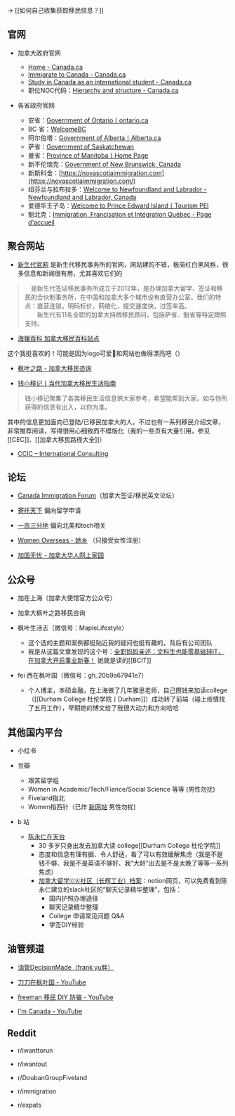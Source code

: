 
-> [[如何自己收集获取移民信息？]]


## 官网

- 加拿大政府官网
	- [Home - Canada.ca](https://www.canada.ca/en.html)
	- [Immigrate to Canada - Canada.ca](https://www.canada.ca/en/immigration-refugees-citizenship/services/immigrate-canada.html)
	- [Study in Canada as an international student - Canada.ca](https://www.canada.ca/en/immigration-refugees-citizenship/services/study-canada.html)
	- 职位NOC代码：[Hierarchy and structure - Canada.ca](https://noc.esdc.gc.ca/Structure/Hierarchy?GoCTemplateCulture=en-CA)

- 各省政府官网
	- 安省：[Government of Ontario丨ontario.ca](https://www.ontario.ca/page/government-ontario)
	- BC 省：[WelcomeBC](https://www.welcomebc.ca/)
	- 阿尔伯塔：[Government of Alberta丨Alberta.ca](https://www.alberta.ca/index.aspx)
	- 萨省：[Government of Saskatchewan](https://www.saskatchewan.ca/)
	- 曼省：[Province of Manitoba丨Home Page](https://www.gov.mb.ca/index.html)
	- 新不伦瑞克：[Government of New Brunswick, Canada](https://www2.gnb.ca/content/gnb/en.html)
	- 新斯科舍：[https://novascotiaimmigration.com](https://novascotiaimmigration.com/)
	- 纽芬兰与拉布拉多：[Welcome to Newfoundland and Labrador - Newfoundland and Labrador, Canada](https://www.newfoundlandlabrador.com/)
	- 爱德华王子岛：[Welcome to Prince Edward Island丨Tourism PEI](https://www.tourismpei.com/)
	- 魁北克：[Immigration, Francisation et Intégration Québec - Page d'accueil](http://www.immigration-quebec.gouv.qc.ca/fr/accueil.html)




<!--📊BC省EOI抽分查询：-->
<!--https://www.welcomebc.ca/Immigrate-to-B-C/Invitations-To-Apply-->

<!--📊阿省EOI抽分查询(EE)：-->
<!--https://www.alberta.ca/aaip-processing-times-and-inventory.aspx-->

<!--📊萨省EOI抽分查询：-->
<!--https://www.saskatchewan.ca/residents/moving-to-saskatchewan/live-in-saskatchewan/by-immigrating/saskatchewan-immigrant-nominee-program/browse-sinp-programs/applicants-international-skilled-workers/international-skilled-worker-eoi-system-->

<!--📊曼省EOI抽分查询：-->
<!--https://immigratemanitoba.com/?s=EOI&submit=go-->

<!--📊安省EOI抽分查询：-->
<!--https://www.ontario.ca/page/2022-ontario-immigrant-nominee-program-updates#section-0-->


<!--- 「yu 胖移民第一定理」-->

<!--目前任何加拿大移民项目，都无法同时满足“速度快”、“能省钱”“低风险”这三个特性。-->

## 聚合网站

- [新生代官网](https://eoivisa.com/)
是新生代移民事务所的官网，网站建的不错，极简红白黑风格，很多信息和新闻很有用，尤其喜欢它们的
>　是新生代签证移民事务所成立于2012年，是办理加拿大留学、签证和移民的合伙制事务所，在中国和加拿大多个城市设有直营办公室。我们的特点：直营连锁，明码标价，网络化，提交速度快，过签率高。  
　　新生代有11名全职的加拿大持牌移民顾问，包括萨省、魁省等特定牌照支持。

- [海狸百科 加拿大移民百科站点](https://www.hailibk.com/) 

这个我挺喜欢的！可能是因为logo可爱🦦和网站也做得漂亮吧（）

- [枫叶之路 - 加拿大移民咨询](https://www.lifeca.com/)

- [钱小移记丨当代加拿大移民生活指南](https://qianxiaoyi.com/)
>钱小移记聚集了各类移民生活信息供大家参考，希望能帮到大家。如与你所获得的信息有出入，以你为准。

其中的信息更加面向已登陆/已移民加拿大的人，不过也有一系列移民介绍文章，非常推荐阅读，写得很用心细致而不模版化（我的一些页有大量引用，参见[[CEC]]、[[加拿大移民路径大全]]）

- [CCIC – International Consulting](https://www.ccinternational.ca/)


## 论坛

- [Canada Immigration Forum](https://www.canadavisa.com/canada-immigration-discussion-board/)（加拿大签证/移民英文论坛）

- [寄托天下](https://www.gter.net/) 偏向留学申请

- [一亩三分地](https://www.1point3acres.com/bbs/) 偏向北美和tech相关

- [Women Overseas - 她乡](https://womenoverseas.com/) （只接受女性注册）

- [加国无忧 - 加拿大华人网上家园](https://www.51.ca/)

## 公众号

- 加在上海（加拿大使馆官方公众号）
  
- 加拿大枫叶之路移民咨询

- 枫叶生活志（微信号：MapleLifestyle）
	- 这个选的主题和案例都挺贴近我的疑问也挺有趣的，背后有公司团队
	- 我是从这篇文章发现的这个号：[全职妈妈亲述：文科生也能零基础转IT，在加拿大开启事业新春！](https://mp.weixin.qq.com/s/n6nFEFiCOOXTvH0BhACIAw) 她就是读的[[BCIT]]

- fei 西在枫叶国（微信号：gh_20b9a67941e7）
	- 个人博主，本硕金融，在上海做了几年雅思老师，自己攒钱来加读college（[[Durham College 杜伦学院丨Durham]]）成功转了前端（碰上疫情找了五月工作），早期她的博文给了我很大动力和方向哈哈

## 其他国内平台

- 小红书

- 豆瓣
	- 艰苦留学组
	- Women in Academic/Tech/Fiance/Social Science 等等 (男性勿扰)
	- Fiveland指北
	- Women指西针（已炸 [新网站](https://sherooc.club/) 男性勿扰)

- b 站
	- [陈永仁在天台](https://b23.tv/SUna57N) 
		- 30 多岁只身出发去加拿大读 college[[Durham College 杜伦学院]]
		- 态度和信息有理有据、令人舒适，看了可以有效缓解焦虑（我是不是钱不够、我是不是英语不够好、我“大龄”出去是不是太晚了等等一系列焦虑）
		- [加拿大留学🇨🇦社区（长辉工业）档案](https://aboard-telescope-bb9.notion.site/36c7967320324226aa131db78aa6219d)：notion网页，可以免费看到陈永仁建立的slack社区的“聊天记录精华整理”，包括：
			- 国内护照办理途径
			- 聊天记录精华整理
			- College 申请常见问题 Q&A
			- 学签DIY经验


## 油管频道

- [油管DecisionMade（frank yu胖）](https://www.youtube.com/c/DecisionMade)

- [刀刀在枫叶国 - YouTube](https://www.youtube.com/@daodao-ca)

- [freeman 移民 DIY 防骗 - YouTube](https://www.youtube.com/c/freemanyimin)

- [I'm Canada - YouTube](https://www.youtube.com/c/ImCanada)

## Reddit

- r/iwanttorun

- r/iwantout

- r/DoubanGroupFiveland

- r/immigration

- r/expats
